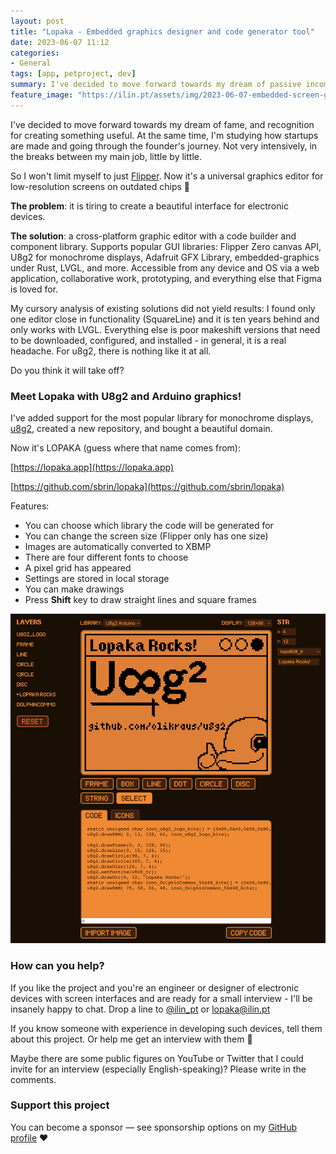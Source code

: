 ```yaml
---
layout: post
title: "Lopaka - Embedded graphics designer and code generator tool"
date: 2023-06-07 11:12
categories:
- General
tags: [app, petproject, dev]
summary: I've decided to move forward towards my dream of passive income, fame, and recognition for creating something useful. At the same time, I'm studying how startups are made and going through the founder's journey. So I won't limit myself to just Flipper. Now it's a universal graphics editor for low-resolution screens on outdated chips 🤡 Meet Lopaka...
feature_image: "https://ilin.pt/assets/img/2023-06-07-embedded-screen-graphics-designer/lopaka-screenshot.png"
---
```


I've decided to move forward towards my dream of fame, and recognition for creating something useful. At the same time, I'm studying how startups are made and going through the founder's journey. Not very intensively, in the breaks between my main job, little by little.

So I won't limit myself to just [Flipper](/stuff/fui-editor). Now it's a universal graphics editor for low-resolution screens on outdated chips 🤡

**The problem**: it is tiring to create a beautiful interface for electronic devices.

**The solution**: a cross-platform graphic editor with a code builder and component library. Supports popular GUI libraries: Flipper Zero canvas API, U8g2 for monochrome displays, Adafruit GFX Library, embedded-graphics under Rust, LVGL, and more. Accessible from any device and OS via a web application, collaborative work, prototyping, and everything else that Figma is loved for.

My cursory analysis of existing solutions did not yield results: I found only one editor close in functionality (SquareLine) and it is ten years behind and only works with LVGL. Everything else is poor makeshift versions that need to be downloaded, configured, and installed - in general, it is a real headache. For u8g2, there is nothing like it at all.

Do you think it will take off?

### Meet Lopaka with U8g2 and Arduino graphics!

I've added support for the most popular library for monochrome displays, [u8g2](https://github.com/olikraus/u8g2), created a new repository, and bought a beautiful domain.

Now it's LOPAKA (guess where that name comes from):

[https://lopaka.app](https://lopaka.app)

[https://github.com/sbrin/lopaka](https://github.com/sbrin/lopaka)

Features:
- You can choose which library the code will be generated for
- You can change the screen size (Flipper only has one size)
- Images are automatically converted to XBMP
- There are four different fonts to choose
- A pixel grid has appeared
- Settings are stored in local storage
- You can make drawings
- Press **Shift** key to draw straight lines and square frames

![Lopaka u8g2 editor](/assets/img/2023-06-07-embedded-screen-graphics-designer/lopaka-screenshot.png "Lopaka App for embedded screens")

### How can you help?

If you like the project and you're an engineer or designer of electronic devices with screen interfaces and are ready for a small interview - I'll be insanely happy to chat. Drop a line to [@ilin_pt](https://twitter.com/ilin_pt) or lopaka@ilin.pt

If you know someone with experience in developing such devices, tell them about this project. Or help me get an interview with them 🥹

Maybe there are some public figures on YouTube or Twitter that I could invite for an interview (especially English-speaking)? Please write in the comments.

### Support this project

You can become a sponsor — see sponsorship options on my [GitHub profile](https://github.com/sbrin/lopaka) ❤️
